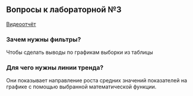 ## Вопросы к лабораторной №3

[Видеоотчёт](https://drive.google.com/open?id=17a-IBRw7Cns3_-yTnHDLxD2-tDKnulTx)
### Зачем нужны фильтры?

Чтобы сделать выводы по графикам выборки из таблицы

### Для чего нужны линии тренда?


Они показывает направление роста средних значений показателей на графике с помощью выбранной математической функции.

